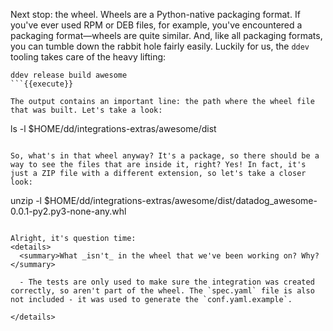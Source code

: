 Next stop: the wheel. Wheels are a Python-native packaging format. If you've ever used RPM or DEB files, for example, you've encountered a packaging format—wheels are quite similar. And, like all packaging formats, you can tumble down the rabbit hole fairly easily. Luckily for us, the `ddev` tooling takes care of the heavy lifting:
```
ddev release build awesome
```{{execute}}

The output contains an important line: the path where the wheel file that was built. Let's take a look:
```
ls -l $HOME/dd/integrations-extras/awesome/dist
```{{execute}}

So, what's in that wheel anyway? It's a package, so there should be a way to see the files that are inside it, right? Yes! In fact, it's just a ZIP file with a different extension, so let's take a closer look:
```
unzip -l $HOME/dd/integrations-extras/awesome/dist/datadog_awesome-0.0.1-py2.py3-none-any.whl
```{{execute}}

Alright, it's question time:
<details>
  <summary>What _isn't_ in the wheel that we've been working on? Why?</summary>
  
  - The tests are only used to make sure the integration was created correctly, so aren't part of the wheel. The `spec.yaml` file is also not included - it was used to generate the `conf.yaml.example`.
  
</details>